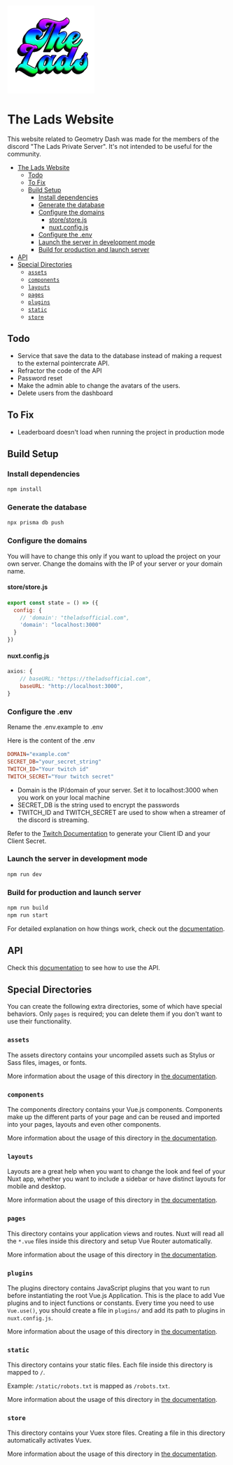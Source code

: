 <img src="https://github.com/bretheskevin/theladswebsite/blob/main/static/logo.png" alt="logo" width="200"/>

# The Lads Website

This website related to Geometry Dash was made for the members of the discord  "The Lads Private Server". 
It's not intended to be useful for the community.

- [The Lads Website](#the-lads-website)
    * [Todo](#todo)
    * [To Fix](#to-fix)
    * [Build Setup](#build-setup)
        + [Install dependencies](#install-dependencies)
        + [Generate the database](#generate-the-database)
        + [Configure the domains](#configure-the-domains)
            - [store/store.js](#store-storejs)
            - [nuxt.config.js](#nuxtconfigjs)
        + [Configure the .env](#configure-the-env)
        + [Launch the server in development mode](#launch-the-server-in-development-mode)
        + [Build for production and launch server](#build-for-production-and-launch-server)
- [API](#api)
- [Special Directories](#special-directories)
  + [`assets`](#-assets-)
  + [`components`](#-components-)
  + [`layouts`](#-layouts-)
  + [`pages`](#-pages-)
  + [`plugins`](#-plugins-)
  + [`static`](#-static-)
  + [`store`](#-store-)

## Todo

- Service that save the data to the database instead of making a request to the external pointercrate API.
- Refractor the code of the API
- Password reset
- Make the admin able to change the avatars of the users.
- Delete users from the dashboard

## To Fix

- Leaderboard doesn't load when running the project in production mode

## Build Setup

### Install dependencies
```bash
npm install
```

### Generate the database
```bash
npx prisma db push
```


### Configure the domains
You will have to change this only if you want to upload the 
project on your own server. Change the domains with the IP of 
your server or your domain name.

#### store/store.js
```js
export const state = () => ({
  config: {
    // 'domain': "theladsofficial.com",
    'domain': "localhost:3000"
  }
})
```

#### nuxt.config.js
```js
axios: {
    // baseURL: "https://theladsofficial.com",
    baseURL: "http://localhost:3000",
}
```

### Configure the .env

Rename the .env.example to .env

Here is the content of the .env

```mk
DOMAIN="example.com"
SECRET_DB="your_secret_string"
TWITCH_ID="Your twitch id"
TWITCH_SECRET="Your twitch secret"
```

- Domain is the IP/domain of your server. Set it to localhost:3000 when you work on your local machine
- SECRET_DB is the string used to encrypt the passwords
- TWITCH_ID and TWITCH_SECRET are used to show when a streamer of the discord is streaming.

Refer to the [Twitch Documentation](https://dev.twitch.tv/docs/authentication/register-app) to generate your Client ID and your Client Secret.

### Launch the server in development mode
```bash
npm run dev
```

### Build for production and launch server
```bash
npm run build
npm run start
```


For detailed explanation on how things work, check out the [documentation](https://nuxtjs.org).

## API

Check this [documentation](https://documenter.getpostman.com/view/13748740/Uz5AtKgG) to see how to use the API.

## Special Directories

You can create the following extra directories, some of which have special behaviors. Only `pages` is required; you can delete them if you don't want to use their functionality.

### `assets`

The assets directory contains your uncompiled assets such as Stylus or Sass files, images, or fonts.

More information about the usage of this directory in [the documentation](https://nuxtjs.org/docs/2.x/directory-structure/assets).

### `components`

The components directory contains your Vue.js components. Components make up the different parts of your page and can be reused and imported into your pages, layouts and even other components.

More information about the usage of this directory in [the documentation](https://nuxtjs.org/docs/2.x/directory-structure/components).

### `layouts`

Layouts are a great help when you want to change the look and feel of your Nuxt app, whether you want to include a sidebar or have distinct layouts for mobile and desktop.

More information about the usage of this directory in [the documentation](https://nuxtjs.org/docs/2.x/directory-structure/layouts).


### `pages`

This directory contains your application views and routes. Nuxt will read all the `*.vue` files inside this directory and setup Vue Router automatically.

More information about the usage of this directory in [the documentation](https://nuxtjs.org/docs/2.x/get-started/routing).

### `plugins`

The plugins directory contains JavaScript plugins that you want to run before instantiating the root Vue.js Application. This is the place to add Vue plugins and to inject functions or constants. Every time you need to use `Vue.use()`, you should create a file in `plugins/` and add its path to plugins in `nuxt.config.js`.

More information about the usage of this directory in [the documentation](https://nuxtjs.org/docs/2.x/directory-structure/plugins).

### `static`

This directory contains your static files. Each file inside this directory is mapped to `/`.

Example: `/static/robots.txt` is mapped as `/robots.txt`.

More information about the usage of this directory in [the documentation](https://nuxtjs.org/docs/2.x/directory-structure/static).

### `store`

This directory contains your Vuex store files. Creating a file in this directory automatically activates Vuex.

More information about the usage of this directory in [the documentation](https://nuxtjs.org/docs/2.x/directory-structure/store).
